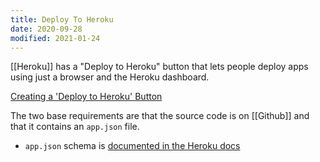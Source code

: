 ```yaml
---
title: Deploy To Heroku
date: 2020-09-28
modified: 2021-01-24
---
```

[[Heroku]] has a "Deploy to Heroku" button that lets people deploy apps using just a browser and the Heroku dashboard.

[Creating a 'Deploy to Heroku' Button](https://devcenter.heroku.com/articles/heroku-button)

The two base requirements are that the source code is on [[Github]] and that it contains an `app.json` file.
* `app.json` schema is [documented in the Heroku docs](https://devcenter.heroku.com/articles/app-json-schema)